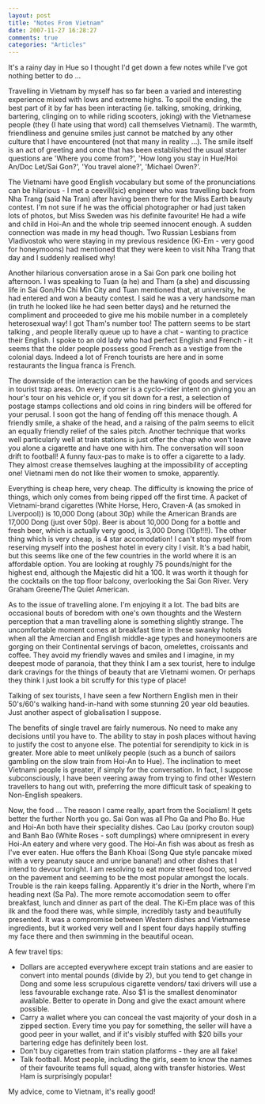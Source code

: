 ```yaml
---
layout: post
title: "Notes From Vietnam"
date: 2007-11-27 16:28:27
comments: true
categories: "Articles"
---
```


It's  a rainy day in Hue so I thought I'd get down a few notes while I've got nothing better to do ...

Travelling in Vietnam by myself has so far been a varied and interesting experience mixed with lows and extreme highs. To spoil the ending, the best part of it by far has been interacting (ie. talking, smoking, drinking, bartering, clinging on to while riding scooters, joking) with the Vietnamese people (they (I hate using that word) call themselves Vietnami). The warmth, friendliness and genuine smiles just cannot be matched by any other culture that I have encountered (not that many in reality ...). The smile itself is an act of greeting and once that has been established the usual starter questions are 'Where you come from?', 'How long you stay in Hue/Hoi An/Doc Let/Sai Gon?', 'You travel alone?', 'Michael Owen?'.

The Vietnami have good English vocabulary but some of the pronunciations can be hilarious - I met a ceevill(sic) engineer who was travelling back from Nha Trang (said Na Tran) after having been there for the Miss Earth beauty contest. I'm not sure if he was the official photographer or had just taken lots of photos, but Miss Sweden was his definite favourite! He had a wife and child in Hoi-An and the whole  trip seemed innocent enough. A sudden connection was made in my head though. Two Russian Lesbians from Vladivostok who were staying in my previous residence (Ki-Em - very good for honeymoons) had mentioned that they were keen to visit Nha Trang that day and I suddenly realised why!

Another hilarious conversation arose in a Sai Gon park one boiling hot afternoon. I was speaking to Tuan (a he) and Tham (a she) and discussing life in Sai Gon/Ho Chi Min City and Tuan mentioned that, at university, he had entered and won a beauty contest. I said he was a very handsome man (in truth he looked like he had seen better days) and he returned the compliment and proceeded to give me his mobile number in a completely heterosexual way! I got Tham's number too! The pattern seems to be start talking , and  people literally queue up to have a chat - wanting to practice their English. I spoke to an old lady who had perfect English and French - it seems that the older people possess good French as a vestige from the colonial days. Indeed a lot of French tourists are here and in some restaurants the lingua franca is French.

The downside of the interaction can be the hawking of goods and services in tourist trap areas. On every corner is a cyclo-rider intent on giving you an hour's tour on his vehicle or, if you sit down for a rest, a selection of postage stamps collections and old coins in ring binders will be offered for your perusal. I soon got the hang of fending off this menace though. A friendly smile, a shake of the head, and a raising of the palm  seems to elicit an equally friendly relief of the sales  pitch.  Another technique that works well particularly well at train stations is just offer the chap who won't leave you alone a cigarette and have one with him. The conversation will soon drift to football! A funny faux-pas to make is to offer a cigarette to a lady. They almost crease themselves laughing at the impossibility of accepting one! Vietnami men do not like their women to smoke, apparently.

Everything is cheap here, very cheap. The difficulty is knowing the price of things, which only comes from being ripped off the first time. A packet of Vietnami-brand cigarettes (White Horse, Hero, Craven-A (as smoked in Liverpool)) is 10,000 Dong (about 30p) while the American Brands are 17,000 Dong (just over 50p). Beer is about 10,000 Dong for a bottle and fresh beer, which is actually very good, is 3,000 Dong (10p!!!!). The other thing which is very cheap, is 4 star accomodation! I can't stop myself from reserving myself into the poshest hotel in every city I visit. It's a bad habit, but this seems like one of the few countries in the world where it is an affordable option. You are looking at roughly 75 pounds/night for the highest end, although the Majestic did hit a 100. It was worth it though for the cocktails on the top floor balcony, overlooking the Sai Gon River. Very Graham Greene/The Quiet American.

As to the issue of travelling alone. I'm enjoying it a lot. The bad bits are occasional bouts of boredom with one's own thoughts and the Western perception that a man travelling alone is something slightly strange. The uncomfortable moment comes at breakfast time in these swanky hotels when all the Amercian and English  middle-age types and honeymooners are gorging on their Continental servings of  bacon, omelettes, croissants and coffee. They avoid my friendly waves and smiles and I imagine, in my deepest mode of paranoia, that they think I am a sex tourist, here to indulge dark cravings for the things of beauty that are Vietnami  women. Or perhaps they think I just look a bit scruffy for this type of place!

Talking of sex tourists, I have seen a few Northern English men in their 50's/60's walking hand-in-hand with some stunning 20 year old beauties. Just another aspect of globalisation I suppose.

The benefits of single travel are fairly numerous. No need to make any decisions until you have to. The ability to stay in posh places without having to justify the cost to anyone else. The potential for serendipity to kick in is greater. More able to meet unlikely people (such as a bunch of sailors gambling on the slow train from Hoi-An to Hue). The inclination to meet Vietnami people is greater, if simply for the conversation. In fact, I suppose subconsciously, I have been veering away from  trying to find other Western travellers to hang out with, preferring the more difficult task of speaking to Non-English speakers.

Now, the food ... The reason I came really, apart from the Socialism! It gets better the further North you go. Sai Gon was all Pho Ga and Pho Bo. Hue and Hoi-An both have their speciality dishes. Cao Lau (porky crouton soup) and Banh Bao (White Roses - soft dumplings) where omnipresent in every Hoi-An eatery and where very good. The Hoi-An fish was about as fresh as I've ever eaten. Hue offers the Banh Khoai (Song Que style pancake mixed with a very peanuty sauce and unripe banana!) and other dishes that I intend to devour tonight. I am resolving to eat more street food too, served on the pavement and seeming to be the most popular amongst the locals. Trouble is the rain keeps falling. Apparently it's drier in the North, where I'm heading next (Sa Pa). The more remote accomodation seem to offer breakfast, lunch and dinner as part of the deal. The Ki-Em place was of this ilk and the food there was, while simple, incredibly tasty and beautifully presented. It was a compromise between Western dishes and Vietnamese ingredients, but it worked very well and I spent four days happily stuffing my face there and then swimming in the beautiful ocean.

A few travel tips:

* Dollars are accepted everywhere except train stations and are easier to convert into mental pounds (divide by 2), but you tend to get change in Dong and some less scrupulous cigarette vendors/ taxi drivers will use a less favourable exchange rate. Also $1 is the smallest denominator available. Better to operate in Dong and give the exact amount where possible.
* Carry a wallet where you can conceal the vast majority of your dosh in a zipped section. Every time you pay for something, the seller will have a good peer in your wallet, and if it's visibly stuffed with $20 bills your bartering edge has definitely been lost.
* Don't buy cigarettes from train station platforms - they are all fake!
* Talk football. Most people, including the girls, seem to know the names of their favourite teams full squad, along with transfer histories. West Ham is surprisingly popular!

My advice, come to Vietnam, it's really good!
